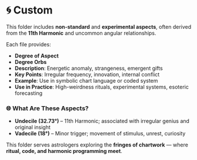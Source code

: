 # 🌀 Custom

This folder includes **non-standard** and **experimental aspects**, often derived from the **11th Harmonic** and uncommon angular relationships.

Each file provides:
- **Degree of Aspect**
- **Degree Orbs**
- **Description**: Energetic anomaly, strangeness, emergent gifts
- **Key Points**: Irregular frequency, innovation, internal conflict
- **Example**: Use in symbolic chart language or coded system
- **Use in Practice**: High-weirdness rituals, experimental systems, esoteric forecasting

### 🌐 What Are These Aspects?

- **Undecile (32.73°)** – 11th Harmonic; associated with irregular genius and original insight  
- **Vadecile (18°)** – Minor trigger; movement of stimulus, unrest, curiosity  

This folder serves astrologers exploring the **fringes of chartwork** — where **ritual, code, and harmonic programming meet**.